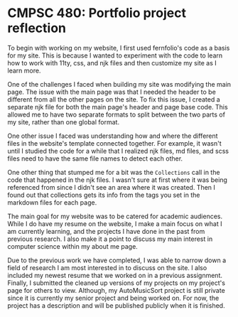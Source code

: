 # CMPSC 480: Portfolio project reflection

To begin with working on my website, I first used fernfolio's code as a basis for my site.  This is because I wanted to experiment with the code to learn how to work with 11ty, css, and njk files and then customize my site as I learn more.

One of the challenges I faced when building my site was modifying the main page.  The issue with the main page was that I needed the header to be different from all the other pages on the site.  To fix this issue, I created a separate njk file for both the main page's header and page base code.  This allowed me to have two separate formats to split between the two parts of my site, rather than one global format.

One other issue I faced was understanding how and where the different files in the website's template connected together.  For example, it wasn't until I studied the code for a while that I realized njk files, md files, and scss files need to have the same file names to detect each other.  

One other thing that stumped me for a bit was the `Collections` call in the code that happened in the njk files.  I wasn't sure at first where it was being referenced from since I didn't see an area where it was created.  Then I found out that collections gets its info from the tags you set in the markdown files for each page.

The main goal for my website was to be catered for academic audiences.  While I do have my resume on the website, I make a main focus on what I am currently learning, and the projects I have done in the past from previous research.  I also make it a point to discuss my main interest in computer science within my about me page.

Due to the previous work we have completed, I was able to narrow down a field of research I am most interested in to discuss on the site.  I also included my newest resume that we worked on in a previous assignment.  Finally, I submitted the cleaned up versions of my projects on my project's page for others to view.  Although, my AutoMusicSort project is still private since it is currently my senior project and being worked on.  For now, the project has a description and will be published publicly when it is finished.
